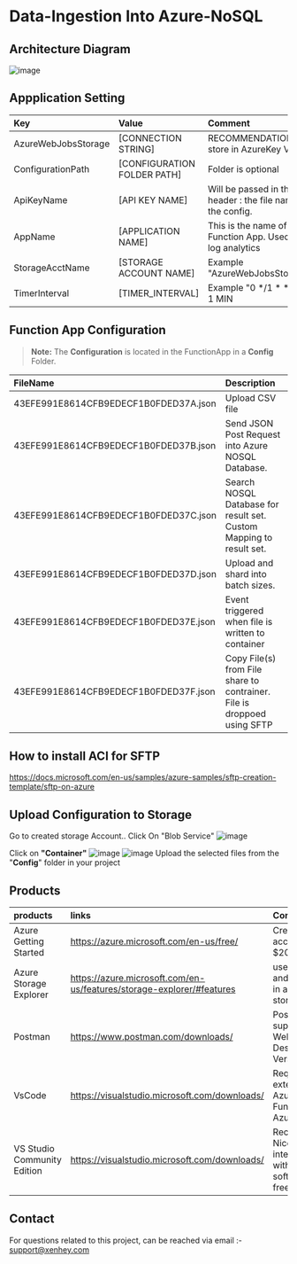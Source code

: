 # Data-Ingestion Into Azure-NoSQL

## Architecture Diagram 
![image](https://user-images.githubusercontent.com/15838780/159803055-8ee721bf-ca24-4bfb-92e9-aa8c4d51af20.png)




## Appplication Setting 

|Key|Value | Comment|
|:----|:----|:----|
|AzureWebJobsStorage|[CONNECTION STRING]|RECOMMENDATION :  store in AzureKey Vault.|
|ConfigurationPath| [CONFIGURATION FOLDER PATH] |Folder is optional
|ApiKeyName|[API KEY NAME]|Will be passed in the header  :  the file name of the config.
|AppName| [APPLICATION NAME]| This is the name of the Function App. Used in log analytics|
|StorageAcctName|[STORAGE ACCOUNT NAME]|Example  "AzureWebJobsStorage"|
|TimerInterval|[TIMER_INTERVAL]|Example  "0 */1 * * * *" 1 MIN|

## Function App  Configuration 

> **Note:** The **Configuration** is located in the  FunctionApp  in a **Config** Folder.

|FileName|Description|
|:----|:----|
|43EFE991E8614CFB9EDECF1B0FDED37A.json| Upload CSV file|
|43EFE991E8614CFB9EDECF1B0FDED37B.json| Send JSON Post Request into Azure NOSQL Database.|
|43EFE991E8614CFB9EDECF1B0FDED37C.json| Search NOSQL Database for result set. Custom Mapping to result set.|
|43EFE991E8614CFB9EDECF1B0FDED37D.json| Upload and shard into batch sizes.|
|43EFE991E8614CFB9EDECF1B0FDED37E.json| Event triggered when file is written to container|
|43EFE991E8614CFB9EDECF1B0FDED37F.json| Copy File(s) from File share to contrainer. File is droppoed using SFTP|


## How to install ACI for SFTP
https://docs.microsoft.com/en-us/samples/azure-samples/sftp-creation-template/sftp-on-azure

## Upload Configuration to Storage
Go to created storage Account.. Click On "Blob Service" 
![image](https://user-images.githubusercontent.com/15838780/147958072-4a6058d2-d320-44a0-9d11-58449d527cd3.png)

Click on **"Container"**
![image](https://user-images.githubusercontent.com/15838780/147958201-71df0f21-e4e8-46c0-93be-728f1dbc2a43.png)
![image](https://user-images.githubusercontent.com/15838780/147963170-1a2f2a64-7ba2-44ce-9f5d-30d490529711.png)
Upload the selected files from the "**Config**" folder in your project

  
  ## Products

|products|links|Comments|
|:----|:----|:----|
|Azure Getting Started |https://azure.microsoft.com/en-us/free/| Create free account + $200 in Credit|
|Azure Storage Explorer|https://azure.microsoft.com/en-us/features/storage-explorer/#features|useful view and query data in azure table storage|
|Postman|https://www.postman.com/downloads/|Postman supports the Web or Desktop Version|
|VsCode| https://visualstudio.microsoft.com/downloads/ |  Required extensions. Azure Functions, Azure Account
|VS Studio Community Edition |https://visualstudio.microsoft.com/downloads/| Recommended. Nice intergration with Azure. software is free.

  
  
  ## Contact
  
For questions related to this project, can be reached via email :- support@xenhey.com


